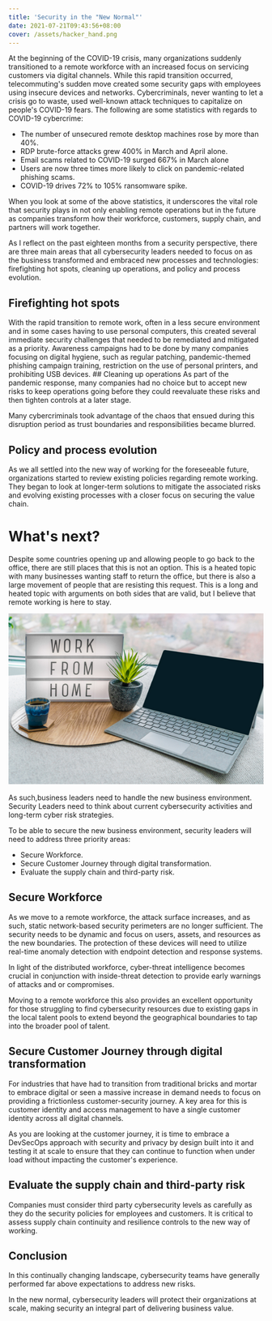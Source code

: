 ```yaml
---
title: 'Security in the "New Normal"'
date: 2021-07-21T09:43:56+08:00
cover: /assets/hacker_hand.png
---
```

At the beginning of the COVID-19 crisis, many organizations suddenly transitioned to a remote workforce with an increased focus on servicing customers via digital channels. While this rapid transition occurred, telecommuting's sudden move created some security gaps with employees using insecure devices and networks. Cybercriminals, never wanting to let a crisis go to waste, used well-known attack techniques to capitalize on people's COVID-19 fears. The following are some statistics with regards to COVID-19 cybercrime:

- The number of unsecured remote desktop machines rose by more than 40%.
- RDP brute-force attacks grew 400% in March and April alone.
- Email scams related to COVID-19 surged 667% in March alone
- Users are now three times more likely to click on pandemic-related phishing scams.
- COVID-19 drives 72% to 105% ransomware spike.

When you look at some of the above statistics, it underscores the vital role that security plays in not only enabling remote operations but in the future as companies transform how their workforce, customers, supply chain, and partners will work together. 

As I reflect on the past eighteen months from a security perspective, there are three main areas that all cybersecurity leaders needed to focus on as the business transformed and embraced new processes and technologies: firefighting hot spots, cleaning up operations, and policy and process evolution.

## Firefighting hot spots

With the rapid transition to remote work, often in a less secure environment and in some cases having to use personal computers, this created several immediate security challenges that needed to be remediated and mitigated as a priority. Awareness campaigns had to be done by many companies focusing on digital hygiene, such as regular patching, pandemic-themed phishing campaign training, restriction on the use of personal printers, and prohibiting USB devices.  ## Cleaning up operations As part of the pandemic response, many companies had no choice but to accept new risks to keep operations going before they could reevaluate these risks and then tighten controls at a later stage.

Many cybercriminals took advantage of the chaos that ensued during this disruption period as trust boundaries and responsibilities became blurred.

## Policy and process evolution

As we all settled into the new way of working for the foreseeable future, organizations started to review existing policies regarding remote working. They began to look at longer-term solutions to mitigate the associated risks and evolving existing processes with a closer focus on securing the value chain.

# What's next?

Despite some countries opening up and allowing people to go back to the office, there are still places that this is not an option.  This is a heated topic with many businesses wanting staff to return the office, but there is also a large movement of people that are resisting this request.  This is a long and heated topic with arguments on both sides that are valid, but I believe that remote working is here to stay.  

![Work from Home Image](/assets/wfh.png)

As such,business leaders need to handle the new business environment. Security Leaders need to think about current cybersecurity activities and long-term cyber risk strategies.

To be able to secure the new business environment, security leaders will need to address three priority areas:

- Secure Workforce.
- Secure Customer Journey through digital transformation.
- Evaluate the supply chain and third-party risk.

## Secure Workforce

As we move to a remote workforce, the attack surface increases, and as such, static network-based security perimeters are no longer sufficient. The security needs to be dynamic and focus on users, assets, and resources as the new boundaries. The protection of these devices will need to utilize real-time anomaly detection with endpoint detection and response systems.

In light of the distributed workforce, cyber-threat intelligence becomes crucial in conjunction with inside-threat detection to provide early warnings of attacks and or compromises.

Moving to a remote workforce this also provides an excellent opportunity for those struggling to find cybersecurity resources due to existing gaps in the local talent pools to extend beyond the geographical boundaries to tap into the broader pool of talent.

## Secure Customer Journey through digital transformation

For industries that have had to transition from traditional bricks and mortar to embrace digital or seen a massive increase in demand needs to focus on providing a frictionless customer-security journey. A key area for this is customer identity and access management to have a single customer identity across all digital channels.

As you are looking at the customer journey, it is time to embrace a DevSecOps approach with security and privacy by design built into it and testing it at scale to ensure that they can continue to function when under load without impacting the customer's experience.

## Evaluate the supply chain and third-party risk

Companies must consider third party cybersecurity levels as carefully as they do the security policies for employees and customers. It is critical to assess supply chain continuity and resilience controls to the new way of working.

## Conclusion

In this continually changing landscape, cybersecurity teams have generally performed far above expectations to address new risks. 

In the new normal, cybersecurity leaders will protect their organizations at scale, making security an integral part of delivering business value.


